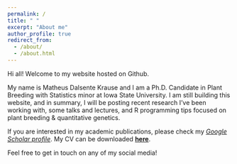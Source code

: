 ```yaml
---
permalink: /
title: " "
excerpt: "About me"
author_profile: true
redirect_from: 
  - /about/
  - /about.html
---
```


Hi all! Welcome to my website hosted on Github. 

My name is Matheus Dalsente Krause and I am a Ph.D. Candidate in Plant Breeding with Statistics minor at Iowa State University. I am still building this website, and in summary, I will be posting recent research I’ve been working with, some talks and lectures, and R programming tips focused on plant breeding & quantitative genetics.

If you are interested in my academic publications, please check my *[Google Scholar profile](https://scholar.google.com/citations?user=SFA-axUAAAAJ&hl=en)*. My CV can be downloaded **[here](https://raw.githubusercontent.com/mdkrause/cvLatex/main/mdkrause_cv_openfont.pdf)**.

Feel free to get in touch on any of my social media! 
